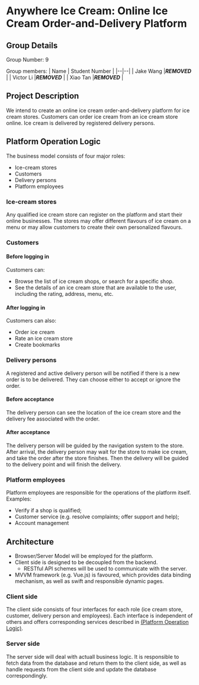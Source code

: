 
# Anywhere Ice Cream: Online Ice Cream Order-and-Delivery Platform

## Group Details
Group Number: 9

Group members:
| Name | Student Number |
|--|--|
| Jake Wang |***REMOVED*** |
| Victor Li |***REMOVED*** |
| Xiao Tan |***REMOVED*** |

## Project Description
We intend to create an online ice cream order-and-delivery platform for ice cream stores. Customers can order ice cream from an ice cream store online. Ice cream is delivered by registered delivery persons.

## Platform Operation Logic
The business model consists of four major roles:

* Ice-cream stores
* Customers
* Delivery persons
* Platform employees

### Ice-cream stores
Any qualified ice cream store can register on the platform and start their online businesses. The stores may offer different flavours of ice cream on a menu or may allow customers to create their own personalized flavours.

### Customers

#### Before logging in
Customers can:
* Browse the list of ice cream shops, or search for a specific shop.
* See the details of an ice cream store that are available to the user, including the rating, address, menu, etc.

#### After logging in
Customers can also:
* Order ice cream
* Rate an ice cream store
* Create bookmarks

### Delivery persons
A registered and active delivery person will be notified if there is a new order is to be delivered. They can choose either to accept or ignore the order.

#### Before acceptance
The delivery person can see the location of the ice cream store and the delivery fee associated with the order.

#### After acceptance
The delivery person will be guided by the navigation system to the store. After arrival, the delivery person may wait for the store to make ice cream, and take the order after the store finishes. Then the delivery will be guided to the delivery point and will finish the delivery.

### Platform employees
Platform employees are responsible for the operations of the platform itself. Examples:
* Verify if a shop is qualified;
* Customer service (e.g. resolve complaints; offer support and help);
* Account management

## Architecture
* Browser/Server Model will be employed for the platform.
* Client side is designed to be decoupled from the backend.
    * RESTful API schemes will be used to communicate with the server.
* MVVM framework (e.g. Vue.js) is favoured, which provides data binding mechanism, as well as swift and responsible dynamic pages.

### Client side
The client side consists of four interfaces for each role (ice cream store, customer, delivery person and employees). Each interface is independent of others and offers corresponding services described in [(Platform Operation Logic)](#Platform%20Operation%20Logic).

### Server side
The server side will deal with actuall business logic. It is responsible to fetch data from the database and return them to the client side, as well as handle requests from the client side and update the database correspondingly.

